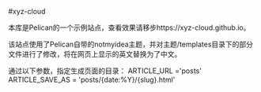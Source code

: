 #xyz-cloud

本库是Pelican的一个示例站点，查看效果请移步https://xyz-cloud.github.io。

该站点使用了Pelican自带的notmyidea主题，并对主题/templates目录下的部分文件进行了修改，将在网页上显示的英文替换为了中文。

通过以下参数，指定生成页面的目录：
ARTICLE_URL ='posts'
ARTICLE_SAVE_AS = 'posts/{date:%Y}/{slug}.html'